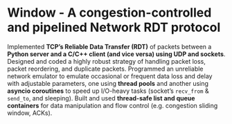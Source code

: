 # Window - A congestion-controlled and pipelined Network RDT protocol

Implemented **TCP’s Reliable Data Transfer (RDT)** of packets between a **Python server and a C/C++ client (and vice versa) using UDP and sockets**. Designed and coded a highly robust strategy of handling packet loss, packet reordering, and duplicate packets. Programmed an unreliable network emulator to emulate occasional or frequent data loss and delay with adjustable parameters, one using **thread pools** and another using **asyncio coroutines** to speed up I/O-heavy tasks (socket’s `recv_from` & `send_to`, and sleeping). Built and used **thread-safe list and queue containers** for data manipulation and flow control (e.g. congestion sliding window, ACKs).